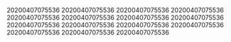 20200407075536
20200407075536
20200407075536
20200407075536
20200407075536
20200407075536
20200407075536
20200407075536
20200407075536
20200407075536
20200407075536
20200407075536
20200407075536
20200407075536
20200407075536
